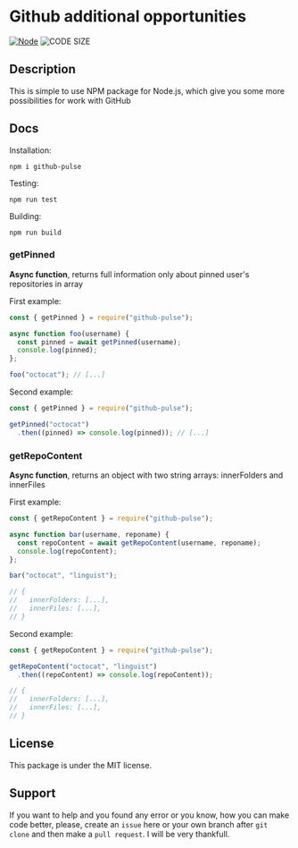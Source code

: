 # Github additional opportunities

[![Node](https://img.shields.io/badge/Node.js-43853D?style=for-the-badge&logo=node.js&logoColor=white)](https://nodejs.org/en/)
![CODE SIZE](https://img.shields.io/github/languages/code-size/Pesochenski/github-pulse?style=for-the-badge)

## Description

This is simple to use NPM package for Node.js, which give you some more possibilities for work with GitHub

## Docs

Installation:

```
npm i github-pulse
```

Testing:

```
npm run test
```

Building:

```
npm run build
```

### getPinned

**Async function**, returns full information only about pinned user's repositories in array

First example:

```JavaScript
const { getPinned } = require("github-pulse");

async function foo(username) {
  const pinned = await getPinned(username);
  console.log(pinned);
};

foo("octocat"); // [...]
```

Second example:

```JavaScript
const { getPinned } = require("github-pulse");

getPinned("octocat")
  .then((pinned) => console.log(pinned)); // [...]
```

### getRepoContent

**Async function**, returns an object with two string arrays: innerFolders and innerFiles

First example:

```JavaScript
const { getRepoContent } = require("github-pulse");

async function bar(username, reponame) {
  const repoContent = await getRepoContent(username, reponame);
  console.log(repoContent);
};

bar("octocat", "linguist");

// {
//   innerFolders: [...],
//   innerFiles: [...],
// }
```

Second example:

```JavaScript
const { getRepoContent } = require("github-pulse");

getRepoContent("octocat", "linguist")
  .then((repoContent) => console.log(repoContent));

// {
//   innerFolders: [...],
//   innerFiles: [...],
// }
```

## License

This package is under the MIT license.

## Support

If you want to help and you found any error or you know, how you can make code better, please, create an `issue` here or your own branch after `git clone` and then make a `pull request`. I will be very thankfull.
